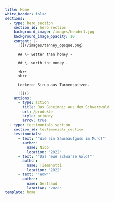 ```yaml
---
title: Home
white_header: false
sections:
  - type: hero_section
    section_id: hero_section
    background_image: /images/header1.jpg
    background_image_opacity: 10
    content: |-
      ![](/images/tanney_opaque.png)

      ## \- Better than honey -

      ## \- worth the money -

      <br>
      <br>

      Leckerer Sirup aus Tannenspitzen.

      ![]()
    actions:
      - type: action
        title: Das Geheimnis aus dem Schwarzwald
        url: /produkte
        style: primary
        arrow: true
  - type: testimonials_section
    section_id: testimonials_section
    testimonials:
      - text: '"Wie ein Saunaaufguss im Mund!"'
        author:
          name: Nico
          location: "2022"
      - text: '"Das neue schwarze Gold!"'
        author:
          name: Tiemanotti
          location: "2022"
      - text: '"Wow"'
        author:
          name: Gertraud
          location: "2022"
template: home
---
```

